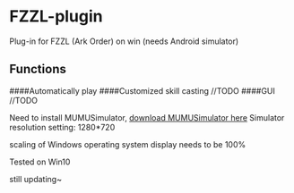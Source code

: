# FZZL-plugin
Plug-in for FZZL (Ark Order) on win (needs Android simulator)

## Functions
####Automatically play
####Customized skill casting  //TODO
####GUI                                   //TODO

Need to install MUMUSimulator, [download MUMUSimulator here](http://mumu.163.com/) 
Simulator resolution setting: 1280*720

scaling of Windows operating system display needs to be 100%

Tested on Win10

still updating~